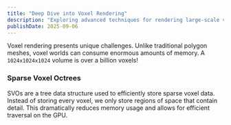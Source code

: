 ```yaml
---
title: "Deep Dive into Voxel Rendering"
description: "Exploring advanced techniques for rendering large-scale voxel worlds, from sparse voxel octrees to GPU-driven pipelines."
publishDate: 2025-09-06
---
```

Voxel rendering presents unique challenges. Unlike traditional polygon meshes, voxel worlds can consume enormous amounts of memory. A `1024x1024x1024` volume is over a billion voxels!

### Sparse Voxel Octrees
SVOs are a tree data structure used to efficiently store sparse voxel data. Instead of storing every voxel, we only store regions of space that contain detail. This dramatically reduces memory usage and allows for efficient traversal on the GPU.
